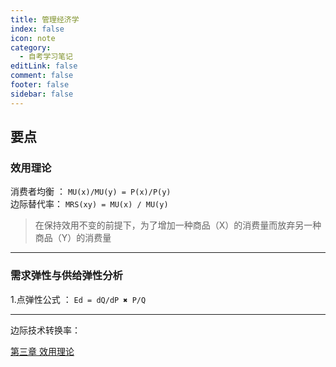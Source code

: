 ```yaml
---
title: 管理经济学
index: false
icon: note
category:
  - 自考学习笔记
editLink: false
comment: false  
footer: false
sidebar: false
---
```

## 要点
### 效用理论 
消费者均衡 ： `MU(x)/MU(y) = P(x)/P(y)`  
边际替代率：  `MRS(xy) = MU(x) / MU(y)`  
> 在保持效用不变的前提下，为了增加一种商品（X）的消费量而放弃另一种商品（Y）的消费量  
---

### 需求弹性与供给弹性分析  
1.点弹性公式 ： `Ed = dQ/dP ✖️ P/Q `

--- 
边际技术转换率：

[第三章 效用理论](03-效用.md)

